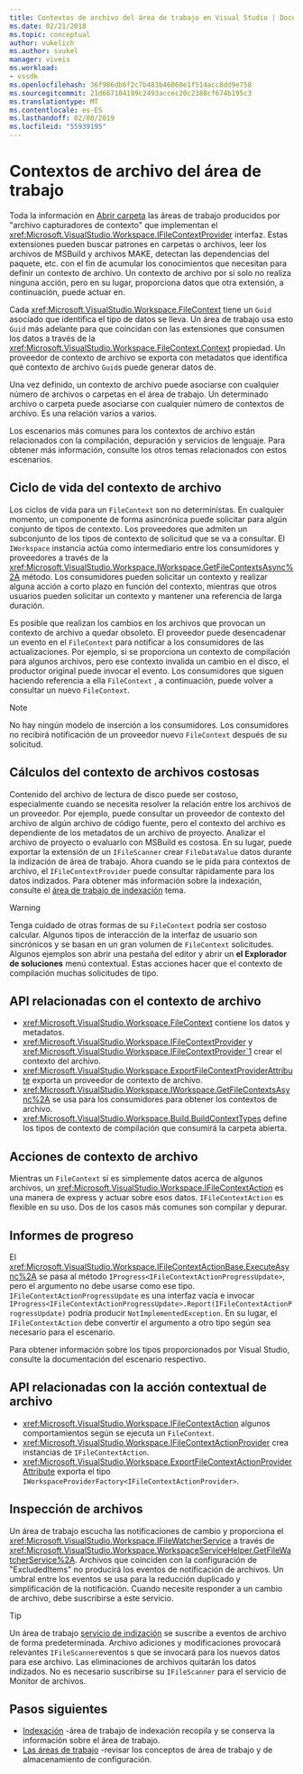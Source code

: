 ```yaml
---
title: Contextos de archivo del área de trabajo en Visual Studio | Documentos de Microsoft
ms.date: 02/21/2018
ms.topic: conceptual
author: vukelich
ms.author: svukel
manager: viveis
ms.workload:
- vssdk
ms.openlocfilehash: 36f986db6f2c7b483b46060e1f514acc8dd9e758
ms.sourcegitcommit: 21d667104199c2493accec20c2388cf674b195c3
ms.translationtype: MT
ms.contentlocale: es-ES
ms.lasthandoff: 02/08/2019
ms.locfileid: "55939195"
---
```

# <a name="workspace-file-contexts"></a>Contextos de archivo del área de trabajo

Toda la información en [Abrir carpeta](../ide/develop-code-in-visual-studio-without-projects-or-solutions.md) las áreas de trabajo producidos por "archivo capturadores de contexto" que implementan el <xref:Microsoft.VisualStudio.Workspace.IFileContextProvider> interfaz. Estas extensiones pueden buscar patrones en carpetas o archivos, leer los archivos de MSBuild y archivos MAKE, detectan las dependencias del paquete, etc. con el fin de acumular los conocimientos que necesitan para definir un contexto de archivo. Un contexto de archivo por sí solo no realiza ninguna acción, pero en su lugar, proporciona datos que otra extensión, a continuación, puede actuar en.

Cada <xref:Microsoft.VisualStudio.Workspace.FileContext> tiene un `Guid` asociado que identifica el tipo de datos se lleva. Un área de trabajo usa esto `Guid` más adelante para que coincidan con las extensiones que consumen los datos a través de la <xref:Microsoft.VisualStudio.Workspace.FileContext.Context> propiedad. Un proveedor de contexto de archivo se exporta con metadatos que identifica qué contexto de archivo `Guid`s puede generar datos de.

Una vez definido, un contexto de archivo puede asociarse con cualquier número de archivos o carpetas en el área de trabajo. Un determinado archivo o carpeta puede asociarse con cualquier número de contextos de archivo. Es una relación varios a varios.

Los escenarios más comunes para los contextos de archivo están relacionados con la compilación, depuración y servicios de lenguaje. Para obtener más información, consulte los otros temas relacionados con estos escenarios.

## <a name="file-context-lifecycle"></a>Ciclo de vida del contexto de archivo

Los ciclos de vida para un `FileContext` son no deterministas. En cualquier momento, un componente de forma asincrónica puede solicitar para algún conjunto de tipos de contexto. Los proveedores que admiten un subconjunto de los tipos de contexto de solicitud que se va a consultar. El `IWorkspace` instancia actúa como intermediario entre los consumidores y proveedores a través de la <xref:Microsoft.VisualStudio.Workspace.IWorkspace.GetFileContextsAsync%2A> método. Los consumidores pueden solicitar un contexto y realizar alguna acción a corto plazo en función del contexto, mientras que otros usuarios pueden solicitar un contexto y mantener una referencia de larga duración.

Es posible que realizan los cambios en los archivos que provocan un contexto de archivo a quedar obsoleto. El proveedor puede desencadenar un evento en el `FileContext` para notificar a los consumidores de las actualizaciones. Por ejemplo, si se proporciona un contexto de compilación para algunos archivos, pero ese contexto invalida un cambio en el disco, el productor original puede invocar el evento. Los consumidores que siguen haciendo referencia a ella `FileContext` , a continuación, puede volver a consultar un nuevo `FileContext`.

>[!NOTE]
>No hay ningún modelo de inserción a los consumidores. Los consumidores no recibirá notificación de un proveedor nuevo `FileContext` después de su solicitud.

## <a name="expensive-file-context-computations"></a>Cálculos del contexto de archivos costosas

Contenido del archivo de lectura de disco puede ser costoso, especialmente cuando se necesita resolver la relación entre los archivos de un proveedor. Por ejemplo, puede consultar un proveedor de contexto del archivo de algún archivo de código fuente, pero el contexto del archivo es dependiente de los metadatos de un archivo de proyecto. Analizar el archivo de proyecto o evaluarlo con MSBuild es costosa. En su lugar, puede exportar la extensión de un `IFileScanner` crear `FileDataValue` datos durante la indización de área de trabajo. Ahora cuando se le pida para contextos de archivo, el `IFileContextProvider` puede consultar rápidamente para los datos indizados. Para obtener más información sobre la indexación, consulte el [área de trabajo de indexación](workspace-indexing.md) tema.

>[!WARNING]
>Tenga cuidado de otras formas de su `FileContext` podría ser costoso calcular. Algunos tipos de interacción de la interfaz de usuario son sincrónicos y se basan en un gran volumen de `FileContext` solicitudes. Algunos ejemplos son abrir una pestaña del editor y abrir un **el Explorador de soluciones** menú contextual. Estas acciones hacer que el contexto de compilación muchas solicitudes de tipo.

## <a name="file-context-related-apis"></a>API relacionadas con el contexto de archivo

- <xref:Microsoft.VisualStudio.Workspace.FileContext> contiene los datos y metadatos.
- <xref:Microsoft.VisualStudio.Workspace.IFileContextProvider> y <xref:Microsoft.VisualStudio.Workspace.IFileContextProvider`1> crear el contexto del archivo.
- <xref:Microsoft.VisualStudio.Workspace.ExportFileContextProviderAttribute> exporta un proveedor de contexto de archivo.
- <xref:Microsoft.VisualStudio.Workspace.IWorkspace.GetFileContextsAsync%2A> se usa para los consumidores para obtener los contextos de archivo.
- <xref:Microsoft.VisualStudio.Workspace.Build.BuildContextTypes> define los tipos de contexto de compilación que consumirá la carpeta abierta.

## <a name="file-context-actions"></a>Acciones de contexto de archivo

Mientras un `FileContext` sí es simplemente datos acerca de algunos archivos, un <xref:Microsoft.VisualStudio.Workspace.IFileContextAction> es una manera de express y actuar sobre esos datos. `IFileContextAction` es flexible en su uso. Dos de los casos más comunes son compilar y depurar.

## <a name="reporting-progress"></a>Informes de progreso

El <xref:Microsoft.VisualStudio.Workspace.IFileContextActionBase.ExecuteAsync%2A> se pasa al método `IProgress<IFileContextActionProgressUpdate>`, pero el argumento no debe usarse como ese tipo. `IFileContextActionProgressUpdate` es una interfaz vacía e invocar `IProgress<IFileContextActionProgressUpdate>.Report(IFileContextActionProgressUpdate)` podría producir `NotImplementedException`. En su lugar, el `IFileContextAction` debe convertir el argumento a otro tipo según sea necesario para el escenario.

Para obtener información sobre los tipos proporcionados por Visual Studio, consulte la documentación del escenario respectivo.

## <a name="file-context-action-related-apis"></a>API relacionadas con la acción contextual de archivo

- <xref:Microsoft.VisualStudio.Workspace.IFileContextAction> algunos comportamientos según se ejecuta un `FileContext`.
- <xref:Microsoft.VisualStudio.Workspace.IFileContextActionProvider> crea instancias de `IFileContextAction`.
- <xref:Microsoft.VisualStudio.Workspace.ExportFileContextActionProviderAttribute> exporta el tipo `IWorkspaceProviderFactory<IFileContextActionProvider>`.

## <a name="file-watching"></a>Inspección de archivos

Un área de trabajo escucha las notificaciones de cambio y proporciona el <xref:Microsoft.VisualStudio.Workspace.IFileWatcherService> a través de <xref:Microsoft.VisualStudio.Workspace.WorkspaceServiceHelper.GetFileWatcherService%2A>. Archivos que coinciden con la configuración de "ExcludedItems" no producirá los eventos de notificación de archivos. Un umbral entre los eventos se usa para la reducción duplicado y simplificación de la notificación. Cuando necesite responder a un cambio de archivo, debe suscribirse a este servicio.

>[!TIP]
>Un área de trabajo [servicio de indización](workspace-indexing.md) se suscribe a eventos de archivo de forma predeterminada. Archivo adiciones y modificaciones provocará relevantes `IFileScanner`eventos s que se invocará para los nuevos datos para ese archivo. Las eliminaciones de archivos quitarán los datos indizados. No es necesario suscribirse su `IFileScanner` para el servicio de Monitor de archivos.

## <a name="next-steps"></a>Pasos siguientes

* [Indexación](workspace-indexing.md) -área de trabajo de indexación recopila y se conserva la información sobre el área de trabajo.
* [Las áreas de trabajo](workspaces.md) -revisar los conceptos de área de trabajo y de almacenamiento de configuración.
